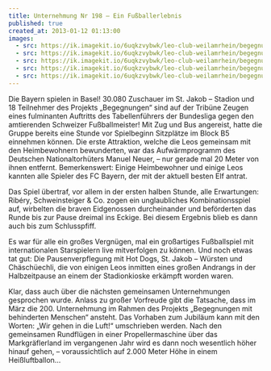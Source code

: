 ```yaml
---
title: Unternehmung Nr 198 – Ein Fußballerlebnis
published: true
created_at: 2013-01-12 01:13:00
images:
  - src: https://ik.imagekit.io/6uqkzvybwk/leo-club-weilamrhein/begegnungen/48-01.jpg
  - src: https://ik.imagekit.io/6uqkzvybwk/leo-club-weilamrhein/begegnungen/48-02.jpg
  - src: https://ik.imagekit.io/6uqkzvybwk/leo-club-weilamrhein/begegnungen/47-01.jpg
  - src: https://ik.imagekit.io/6uqkzvybwk/leo-club-weilamrhein/begegnungen/47-02.jpg
  - src: https://ik.imagekit.io/6uqkzvybwk/leo-club-weilamrhein/begegnungen/47-03.jpg
---
```


Die Bayern spielen in Basel! 30.080 Zuschauer im St. Jakob – Stadion und 18 Teilnehmer des Projekts „Begegnungen“ sind auf der Tribüne Zeugen eines fulminanten Auftritts des Tabellenführers der Bundesliga gegen den amtierenden Schweizer Fußballmeister!
Mit Zug und Bus angereist, hatte die Gruppe bereits eine Stunde vor Spielbeginn Sitzplätze im Block B5 einnehmen können. Die erste Attraktion, welche die Leos gemeinsam mit den Heimbewohnern bewunderten, war das Aufwärmprogramm des Deutschen Nationaltorhüters Manuel Neuer, – nur gerade mal 20 Meter von ihnen entfernt. Bemerkenswert: Einige Heimbewohner und einige Leos kannten alle Spieler des FC Bayern, der mit der aktuell besten Elf antrat.

Das Spiel übertraf, vor allem in der ersten halben Stunde, alle Erwartungen: Ribéry, Schweinsteiger & Co. zogen ein unglaubliches Kombinationsspiel auf, wirbelten die braven Eidgenossen durcheinander und beförderten das Runde bis zur Pause dreimal ins Eckige. Bei diesem Ergebnis blieb es dann auch bis zum Schlusspfiff.

Es war für alle ein großes Vergnügen, mal ein großartiges Fußballspiel mit internationalen Starspielern live mitverfolgen zu können. Und noch etwas tat gut: Die Pausenverpflegung mit Hot Dogs, St. Jakob – Würsten und Chäschüechli, die von einigen Leos inmitten eines großen Andrangs in der Halbzeitpause an einem der Stadionkioske erkämpft worden waren.

Klar, dass auch über die nächsten gemeinsamen Unternehmungen gesprochen wurde. Anlass zu großer Vorfreude gibt die Tatsache, dass im März die 200. Unternehmung im Rahmen des Projekts „Begegnungen mit behinderten Menschen“ ansteht. Das Vorhaben zum Jubiläum kann mit den Worten: „Wir gehen in die Luft!“ umschrieben werden. Nach den gemeinsamen Rundflügen in einer Propellermaschine über das Markgräflerland im vergangenen Jahr wird es dann noch wesentlich höher hinauf gehen, – voraussichtlich auf 2.000 Meter Höhe in einem Heißluftballon…
